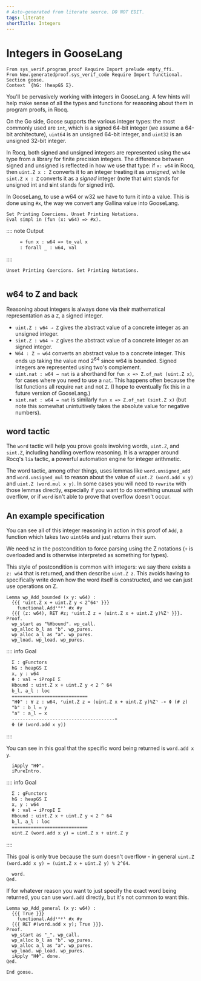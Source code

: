 ```yaml
---
# Auto-generated from literate source. DO NOT EDIT.
tags: literate
shortTitle: Integers
---
```


# Integers in GooseLang

```rocq
From sys_verif.program_proof Require Import prelude empty_ffi.
From New.generatedproof.sys_verif_code Require Import functional.
Section goose.
Context `{hG: !heapGS Σ}.

```

You'll be pervasively working with integers in GooseLang. A few hints will help make sense of all the types and functions for reasoning about them in program proofs, in Rocq.

On the Go side, Goose supports the various integer types: the most commonly used are `int`, which is a signed 64-bit integer (we assume a 64-bit architecture), `uint64` is an unsigned 64-bit integer, and `uint32` is an unsigned 32-bit integer.

In Rocq, both signed and unsigned integers are represented using the `w64` type from a library for finite precision integers. The difference between signed and unsigned is reflected in how we use that type: if `x: w64` in Rocq, then `uint.Z x : Z` converts it to an integer treating it as _unsigned_, while `sint.Z x : Z` converts it as a _signed_ integer (note that **u**int stands for unsigned int and **s**int stands for signed int).

In GooseLang, to use a w64 or w32 we have to turn it into a value. This is done using `#x`, the way we convert any Gallina value into GooseLang.

```rocq
Set Printing Coercions. Unset Printing Notations.
Eval simpl in (fun (x: w64) => #x).
```

:::: note Output

```txt
     = fun x : w64 => to_val x
     : forall _ : w64, val
```

::::

```rocq
Unset Printing Coercions. Set Printing Notations.


```

## w64 to Z and back

Reasoning about integers is always done via their mathematical representation as a `Z`, a signed integer.

- `uint.Z : w64 → Z` gives the abstract value of a concrete integer as an unsigned integer.
- `sint.Z : w64 → Z` gives the abstract value of a concrete integer as an signed integer.
- `W64 : Z → w64` converts an abstract value to a concrete integer. This ends up taking the value mod $2^{64}$ since w64 is bounded. Signed integers are represented using two's complement.
- `uint.nat : w64 → nat` is a shorthand for `fun x => Z.of_nat (uint.Z x)`, for cases where you need to use a `nat`. This happens often because the list functions all require `nat` and not `Z`. (I hope to eventually fix this in a future version of GooseLang.)
- `sint.nat : w64 → nat` is similarly `fun x => Z.of_nat (sint.Z x)` (but note this somewhat unintuitively takes the absolute value for negative numbers).

## word tactic

The `word` tactic will help you prove goals involving words, `uint.Z`, and `sint.Z`, including handling overflow reasoning. It is a wrapper around Rocq's `lia` tactic, a powerful automation engine for integer arithmetic.

The word tactic, among other things, uses lemmas like `word.unsigned_add` and `word.unsigned_mul` to reason about the value of `uint.Z (word.add x y)` and `uint.Z (word.mul x y)`. In some cases you will need to `rewrite` with those lemmas directly, especially if you want to do something unusual with overflow, or if `word` isn't able to prove that overflow doesn't occur.

## An example specification

You can see all of this integer reasoning in action in this proof of `Add`, a function which takes two `uint64`s and just returns their sum.

We need `%Z` in the postcondition to force parsing using the Z notations (`+` is overloaded and is otherwise interpreted as something for types).

This style of postcondition is common with integers: we say there exists a `z: w64` that is returned, and then describe `uint.Z z`. This avoids having to specifically write down how the word itself is constructed, and we can just use operations on Z.

```rocq
Lemma wp_Add_bounded (x y: w64) :
  {{{ ⌜uint.Z x + uint.Z y < 2^64⌝ }}}
    functional.Addⁱᵐᵖˡ #x #y
  {{{ (z: w64), RET #z; ⌜uint.Z z = (uint.Z x + uint.Z y)%Z⌝ }}}.
Proof.
  wp_start as "%Hbound". wp_call.
  wp_alloc b_l as "b". wp_pures.
  wp_alloc a_l as "a". wp_pures.
  wp_load. wp_load. wp_pures.
```

:::: info Goal

```txt
  Σ : gFunctors
  hG : heapGS Σ
  x, y : w64
  Φ : val → iPropI Σ
  Hbound : uint.Z x + uint.Z y < 2 ^ 64
  b_l, a_l : loc
  ============================
  "HΦ" : ∀ z : w64, ⌜uint.Z z = (uint.Z x + uint.Z y)%Z⌝ -∗ Φ (# z)
  "b" : b_l ↦ y
  "a" : a_l ↦ x
  --------------------------------------∗
  Φ (# (word.add x y))
```

::::

You can see in this goal that the specific word being returned is `word.add x y`.

```rocq
  iApply "HΦ".
  iPureIntro.
```

:::: info Goal

```txt
  Σ : gFunctors
  hG : heapGS Σ
  x, y : w64
  Φ : val → iPropI Σ
  Hbound : uint.Z x + uint.Z y < 2 ^ 64
  b_l, a_l : loc
  ============================
  uint.Z (word.add x y) = uint.Z x + uint.Z y
```

::::

This goal is only true because the sum doesn't overflow - in general `uint.Z (word.add x y) = (uint.Z x + uint.Z y) % 2^64`.

```rocq
  word.
Qed.

```

If for whatever reason you want to just specify the exact word being returned, you can use `word.add` directly, but it's not common to want this.

```rocq
Lemma wp_Add_general (x y: w64) :
  {{{ True }}}
    functional.Addⁱᵐᵖˡ #x #y
  {{{ RET #(word.add x y); True }}}.
Proof.
  wp_start as "_". wp_call.
  wp_alloc b_l as "b". wp_pures.
  wp_alloc a_l as "a". wp_pures.
  wp_load. wp_load. wp_pures.
  iApply "HΦ". done.
Qed.

End goose.
```

